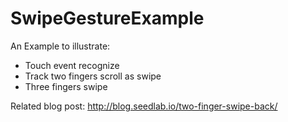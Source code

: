 # SwipeGestureExample
An Example to illustrate:
- Touch event recognize
- Track two fingers scroll as swipe
- Three fingers swipe

Related blog post: http://blog.seedlab.io/two-finger-swipe-back/
